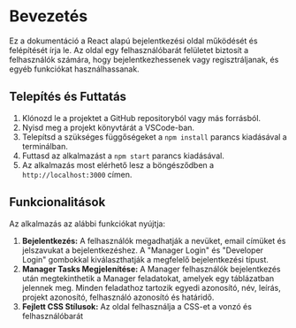 <!DOCTYPE html>
<html lang="en">
<head>
<meta charset="UTF-8">
<meta name="viewport" content="width=device-width, initial-scale=1.0">
<title>React Login Page Documentation</title>
</head>
<body>

<h1>Bevezetés</h1>
<p>Ez a dokumentáció a React alapú bejelentkezési oldal működését és felépítését írja le. Az oldal egy felhasználóbarát felületet biztosít a felhasználók számára, hogy bejelentkezhessenek vagy regisztráljanak, és egyéb funkciókat használhassanak.</p>

<h2>Telepítés és Futtatás</h2>
<ol>
  <li>Klónozd le a projektet a GitHub repositoryból vagy más forrásból.</li>
  <li>Nyisd meg a projekt könyvtárát a VSCode-ban.</li>
  <li>Telepítsd a szükséges függőségeket a <code>npm install</code> parancs kiadásával a terminálban.</li>
  <li>Futtasd az alkalmazást a <code>npm start</code> parancs kiadásával.</li>
  <li>Az alkalmazás most elérhető lesz a böngésződben a <code>http://localhost:3000</code> címen.</li>
</ol>

<h2>Funkcionalitások</h2>
<p>Az alkalmazás az alábbi funkciókat nyújtja:</p>
<ol>
  <li><strong>Bejelentkezés:</strong> A felhasználók megadhatják a nevüket, email címüket és jelszavukat a bejelentkezéshez. A "Manager Login" és "Developer Login" gombokkal kiválaszthatják a megfelelő bejelentkezési típust.</li>
  <li><strong>Manager Tasks Megjelenítése:</strong> A Manager felhasználók bejelentkezés után megtekinthetik a Manager feladatokat, amelyek egy táblázatban jelennek meg. Minden feladathoz tartozik egyedi azonosító, név, leírás, projekt azonosító, felhasználó azonosító és határidő.</li>
  <li><strong>Fejlett CSS Stílusok:</strong> Az oldal felhasználja a CSS-et a vonzó és felhasználóbarát
